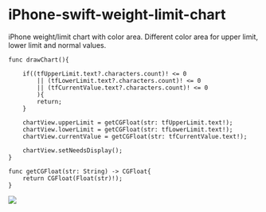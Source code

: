 # iPhone-swift-weight-limit-chart
iPhone weight/limit chart with color area. Different color area for upper limit, lower limit and normal values. 

    func drawChart(){
        
        if((tfUpperLimit.text?.characters.count)! <= 0
            || (tfLowerLimit.text?.characters.count)! <= 0
            || (tfCurrentValue.text?.characters.count)! <= 0
            ){
            return;
        }
     
        chartView.upperLimit = getCGFloat(str: tfUpperLimit.text!);
        chartView.lowerLimit = getCGFloat(str: tfLowerLimit.text!);
        chartView.currentValue = getCGFloat(str: tfCurrentValue.text!);
        
        chartView.setNeedsDisplay();        
    }
    
    func getCGFloat(str: String) -> CGFloat{
        return CGFloat(Float(str)!);
    }
    
    
<img src="http://wisdomitsol.com/wp-content/uploads/2017/08/swift-iphone-limit-chart.png" />
